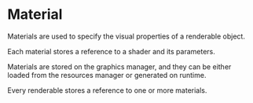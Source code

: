 # Material

Materials are used to specify the visual properties of a renderable object.

Each material stores a reference to a shader and its parameters.

Materials are stored on the graphics manager, and they can be either loaded from the resources manager or generated on runtime.

Every renderable stores a reference to one or more materials.

